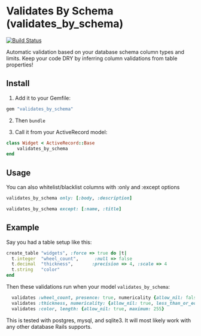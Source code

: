 # Validates By Schema (validates_by_schema)
[![Build Status](https://secure.travis-ci.org/joshwlewis/validates_by_schema.png)](http://travis-ci.org/joshwlewis/validates_by_schema) 

Automatic validation based on your database schema column types and limits. Keep your code DRY by inferring column validations from table properties!

## Install

1. Add it to your Gemfile:
```ruby
gem "validates_by_schema"
```

2. Then `bundle`

3. Call it from your ActiveRecord model:
```ruby
class Widget < ActiveRecord::Base
    validates_by_schema
end
```

## Usage

You can also whitelist/blacklist columns with :only and :except options

```ruby
validates_by_schema only: [:body, :description]
```

```ruby
validates_by_schema except: [:name, :title]
```

## Example

Say you had a table setup like this:
```ruby
create_table "widgets", :force => true do |t|
  t.integer  "wheel_count",      :null => false
  t.decimal  "thickness",       :precision => 4, :scale => 4
  t.string   "color"
end
```

Then these validations run when your model `validates_by_schema`:
```ruby
  validates :wheel_count, presence: true, numericality {allow_nil: false, greater_than: -2147483647, less_than: 2147483647}
  validates :thickness, numericality: {allow_nil: true, less_than_or_equal_to: 0.999, greater_than_or_equal_to: -0.999}
  validates :color, length: {allow_nil: true, maximum: 255}
```

This is tested with postgres, mysql, and sqlite3. It will most likely work with any other database Rails supports.
